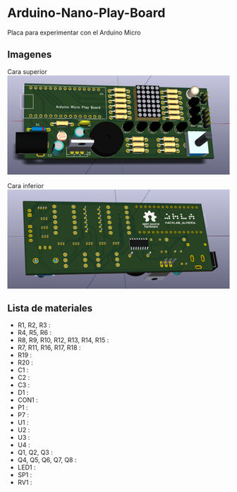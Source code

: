 # Arduino-Nano-Play-Board
Placa para experimentar con el Arduino Micro

## Imagenes
Cara superior
![Cara superior](/Imagenes/cara_superior.png)

Cara inferior
![Cara inferior](/Imagenes/cara_inferior.png)


## Lista de materiales
* R1, R2, R3 :
* R4, R5, R6 :
* R8, R9, R10, R12, R13, R14, R15 :
* R7, R11, R16, R17, R18 :
* R19 :
* R20 :
* C1 :
* C2 :
* C3 :
* D1 :
* CON1 :
* P1 :
* P7 :
* U1 : 
* U2 :
* U3 :
* U4 :
* Q1, Q2, Q3 :
* Q4, Q5, Q6, Q7, Q8 :
* LED1 :
* SP1 :
* RV1 :



